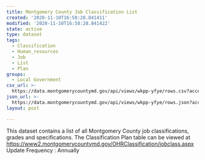 ```yaml
---
title: Montgomery County Job Classification List
created: '2020-11-10T16:58:28.841411'
modified: '2020-11-10T16:58:28.841422'
state: active
type: dataset
tags:
  - Classification
  - Human_resources
  - Job
  - List
  - Plan
groups:
  - Local Government
csv_url: >-
  https://data.montgomerycountymd.gov/api/views/wkpp-yfye/rows.csv?accessType=DOWNLOAD
json_url: >-
  https://data.montgomerycountymd.gov/api/views/wkpp-yfye/rows.json?accessType=DOWNLOAD
layout: post

---
```

This dataset contains a list of all Montgomery County job classifications, grades and specifications.
The Classification Plan table can be viewed at
 https://www2.montgomerycountymd.gov/OHRClassification/jobclass.aspx
Update Frequency : Annually
